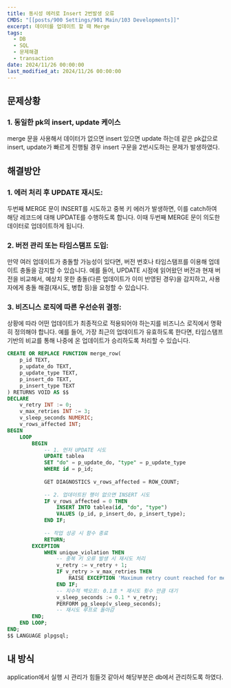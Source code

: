 ```yaml
---
title: 동시성 에러로 Insert 2번발생 오류
CMDS: "[[posts/900 Settings/901 Main/103 Developments]]"
excerpt: 데이터를 업데이트 할 때 Merge
tags:
  - DB
  - SQL
  - 문제해결
  - transaction
date: 2024/11/26 00:00:00
last_modified_at: 2024/11/26 00:00:00
---
```

## 문제상황
### 1. 동일한 pk의 insert, update 케이스
merge 문을 사용해서 데이터가 없으면 insert 있으면 update 하는데 같은 pk값으로 insert, update가 빠르게 진행될 경우 insert 구문을 2번시도하는 문제가 발생하였다.

## 해결방안
### 1. **에러 처리 후 UPDATE 재시도:**  
두번째 MERGE 문이 INSERT를 시도하고 중복 키 에러가 발생하면, 이를 catch하여 해당 레코드에 대해 UPDATE를 수행하도록 합니다. 이때 두번째 MERGE 문이 의도한 데이터로 업데이트하게 됩니다.

### 2. **버전 관리 또는 타임스탬프 도입:**  
만약 여러 업데이트가 충돌할 가능성이 있다면, 버전 번호나 타임스탬프를 이용해 업데이트 충돌을 감지할 수 있습니다. 예를 들어, UPDATE 시점에 읽어왔던 버전과 현재 버전을 비교해서, 예상치 못한 충돌(다른 업데이트가 이미 반영된 경우)을 감지하고, 사용자에게 충돌 해결(재시도, 병합 등)을 요청할 수 있습니다.

### 3. **비즈니스 로직에 따른 우선순위 결정:**  
상황에 따라 어떤 업데이트가 최종적으로 적용되어야 하는지를 비즈니스 로직에서 명확히 정의해야 합니다. 예를 들어, 가장 최근의 업데이트가 유효하도록 한다면, 타임스탬프 기반의 비교를 통해 나중에 온 업데이트가 승리하도록 처리할 수 있습니다.

```SQL
CREATE OR REPLACE FUNCTION merge_row(
    p_id TEXT,
    p_update_do TEXT,
    p_update_type TEXT,
    p_insert_do TEXT,
    p_insert_type TEXT
) RETURNS VOID AS $$
DECLARE
    v_retry INT := 0;
    v_max_retries INT := 3;
    v_sleep_seconds NUMERIC;
    v_rows_affected INT;
BEGIN
    LOOP
        BEGIN
            -- 1. 먼저 UPDATE 시도
            UPDATE tablea
            SET "do" = p_update_do, "type" = p_update_type
            WHERE id = p_id;
            
            GET DIAGNOSTICS v_rows_affected = ROW_COUNT;
            
            -- 2. 업데이트된 행이 없으면 INSERT 시도
            IF v_rows_affected = 0 THEN
                INSERT INTO tablea(id, "do", "type")
                VALUES (p_id, p_insert_do, p_insert_type);
            END IF;
            
            -- 작업 성공 시 함수 종료
            RETURN;
        EXCEPTION
            WHEN unique_violation THEN
                -- 중복 키 오류 발생 시 재시도 처리
                v_retry := v_retry + 1;
                IF v_retry > v_max_retries THEN
                    RAISE EXCEPTION 'Maximum retry count reached for merge_row';
                END IF;
                -- 지수적 백오프: 0.1초 * 재시도 횟수 만큼 대기
                v_sleep_seconds := 0.1 * v_retry;
                PERFORM pg_sleep(v_sleep_seconds);
                -- 재시도 루프로 돌아감
        END;
    END LOOP;
END;
$$ LANGUAGE plpgsql;

```

## 내 방식
application에서 실행 시 관리가 힘들것 같아서 해당부분은 db에서 관리하도록 하였다.